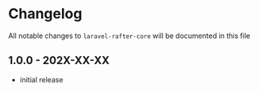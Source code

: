 # Changelog

All notable changes to `laravel-rafter-core` will be documented in this file

## 1.0.0 - 202X-XX-XX

- initial release
